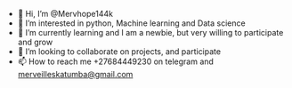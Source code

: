 - 👋 Hi, I’m @Mervhope144k
- 👀 I’m interested in python, Machine learning and Data science
- 🌱 I’m currently learning and I am a newbie, but very willing to participate and grow
- 💞️ I’m looking to collaborate on projects, and participate
- 📫 How to reach me +27684449230 on telegram and merveilleskatumba@gmail.com

<!---
Mervhope144k/Mervhope144k is a ✨ special ✨ repository because its `README.md` (this file) appears on your GitHub profile.
You can click the Preview link to take a look at your changes.
--->
